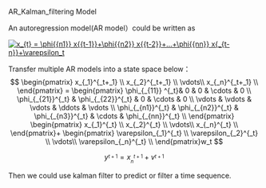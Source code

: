 AR_Kalman_filtering Model

An autoregression model(AR model）could be written as

<a href="https://www.codecogs.com/eqnedit.php?latex=x_{t}&space;=&space;\phi{{n1}}&space;x{{t-1}}&plus;\phi{{n2}}&space;x{{t-2}}&plus;...&plus;\phi{{nn}}&space;x{_{t-n}}&plus;\varepsilon_t" target="_blank"><img src="https://latex.codecogs.com/png.latex?x_{t}&space;=&space;\phi{{n1}}&space;x{{t-1}}&plus;\phi{{n2}}&space;x{{t-2}}&plus;...&plus;\phi{{nn}}&space;x{_{t-n}}&plus;\varepsilon_t" title="x_{t} = \phi{{n1}} x{{t-1}}+\phi{{n2}} x{{t-2}}+...+\phi{{nn}} x{_{t-n}}+\varepsilon_t" /></a>

Transfer multiple AR models into a state space below：
$$
       \begin{pmatrix}
        x_{_1}^{_t+_1}  \\
        x_{_2}^{_t+_1}   \\
        \vdots\\
        x_{_n}^{_t+_1}   \\
        \end{pmatrix}
        = 
        \begin{pmatrix}
        \phi_{_{11}} ^{_t}& 0 & 0 & \cdots & 0 \\
        \phi_{_{21}}^{_t} & \phi_{_{22}}^{_t} & 0 & \cdots & 0 \\
        \vdots & \vdots & \vdots & \ddots & \vdots \\
         \phi_{_{n1}}^{_t} &  \phi_{_{n2}}^{_t} &  \phi_{_{n3}}^{_t} & \cdots &  \phi_{_{nn}}^{_t} \\
        \end{pmatrix} 
        \begin{pmatrix}
        x_{_1}^{_t}  \\
        x_{_2}^{_t}   \\
        \vdots\\
        x_{_n}^{_t}   \\
        \end{pmatrix}+
        \begin{pmatrix}
        \varepsilon_{_1}^{_t}  \\
        \varepsilon_{_2}^{_t}   \\
        \vdots\\
        \varepsilon_{_n}^{_t}   \\
        \end{pmatrix}w_t
$$

$$
        y^{_{t+1}}= x_{_n}^{_{t+1}}+v^{_{t+1}}
$$

Then we could use kalman filter to predict or filter a time sequence.
